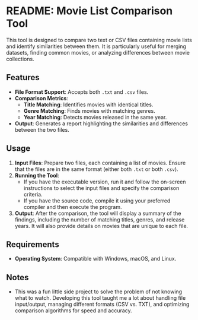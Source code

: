 # README: Movie List Comparison Tool

This tool is designed to compare two text or CSV files containing movie lists and identify similarities between them. It is particularly useful for merging datasets, finding common movies, or analyzing differences between movie collections.

## Features

- **File Format Support**: Accepts both `.txt` and `.csv` files.
- **Comparison Metrics**:
  - **Title Matching**: Identifies movies with identical titles.
  - **Genre Matching**: Finds movies with matching genres.
  - **Year Matching**: Detects movies released in the same year.
- **Output**: Generates a report highlighting the similarities and differences between the two files.

## Usage

1. **Input Files**: Prepare two files, each containing a list of movies. Ensure that the files are in the same format (either both `.txt` or both `.csv`).
2. **Running the Tool**:
   - If you have the executable version, run it and follow the on-screen instructions to select the input files and specify the comparison criteria.
   - If you have the source code, compile it using your preferred compiler and then execute the program.
3. **Output**: After the comparison, the tool will display a summary of the findings, including the number of matching titles, genres, and release years. It will also provide details on movies that are unique to each file.

## Requirements

- **Operating System**: Compatible with Windows, macOS, and Linux.

## Notes

- This was a fun little side project to solve the problem of not knowing what to watch. Developing this tool taught me a lot about handling file input/output, managing different formats (CSV vs. TXT), and optimizing comparison algorithms for speed and accuracy. 
